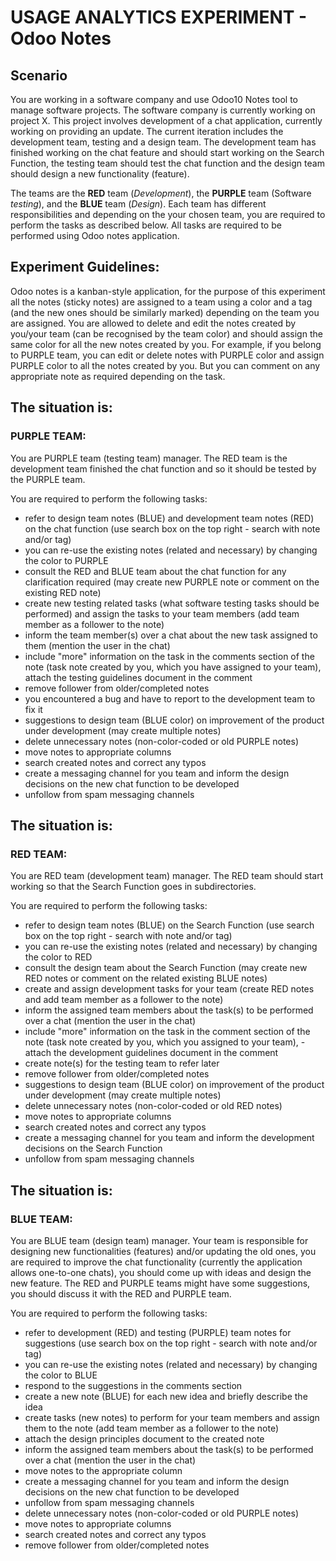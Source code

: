 ﻿# USAGE ANALYTICS EXPERIMENT - Odoo Notes

## Scenario
You are working in a software company and use Odoo10 Notes tool to manage software projects. The software company is currently working on project X. This project involves development of a chat application, currently working on providing an update. The current iteration includes the development team, testing and a design team. The development team has finished working on the chat feature and should start working on the Search Function, the testing team should test the chat function and the design team should design a new functionality (feature).

The teams are the __RED__ team (*Development*), the __PURPLE__ team (Software *testing*), and the __BLUE__ team (*Design*). Each team has different responsibilities and depending on the your chosen team, you are required to perform the tasks as described below.
All tasks are required to be performed using Odoo notes application.


## Experiment Guidelines:
Odoo notes is a kanban-style application, for the purpose of this experiment all the notes (sticky notes) are assigned to a team using a color and a tag (and the new ones should be similarly marked) depending on the team you are assigned.
You are allowed to delete and edit the notes created by you/your team (can be recognised by the team color) and should assign the same color for all the new notes created by you.
For example, if you belong to PURPLE team, you can edit or delete notes with PURPLE color and assign PURPLE color to all the notes created by you. But you can comment on any appropriate note as required depending on the task.



## The situation is:
### PURPLE TEAM:
You are PURPLE team (testing team) manager.
The RED team is the development team finished the chat function and so it should be tested by the PURPLE team.

You are required to perform the following tasks:
- refer to design team notes (BLUE) and development team notes (RED) on the chat function (use search box on the top right - search with note and/or tag)
- you can re-use the existing notes (related and necessary) by changing the color to PURPLE
- consult the RED and BLUE team about the chat function for any clarification required (may create new PURPLE note or comment on the existing RED note)
- create new testing related tasks (what software testing tasks should be performed) and assign the tasks to your team members (add team member as a follower to the note)
- inform the team member(s) over a chat about the new task assigned to them (mention the user in the chat)
- include "more" information on the task in the comments section of the note (task note created by you, which you have assigned to your team), attach the testing guidelines document in the comment
- remove follower from older/completed notes
- you encountered a bug and have to report to the development team to fix it
- suggestions to design team (BLUE color) on improvement of the product under development (may create multiple notes)
- delete unnecessary notes (non-color-coded or old PURPLE notes)
- move notes to appropriate columns
- search created notes and correct any typos
- create a messaging channel for you team and inform the design decisions on the new chat function to be developed
- unfollow from spam messaging channels



## The situation is:
### RED TEAM:
You are RED team (development team) manager.
The RED team should start working so that the Search Function goes in subdirectories.

You are required to perform the following tasks:
- refer to design team notes (BLUE) on the Search Function (use search box on the top right - search with note and/or tag)
- you can re-use the existing notes (related and necessary) by changing the color to RED
- consult the design team about the Search Function (may create new RED notes or comment on the related existing BLUE notes)
- create and assign development tasks for your team (create RED notes and add team member as a follower to the note)
- inform the assigned team members about the task(s) to be performed over a chat (mention the user in the chat)
- include "more" information on the task in the comment section of the note (task note created by you, which you assigned to your team), - attach the development guidelines document in the comment
- create note(s) for the testing team to refer later
- remove follower from older/completed notes
- suggestions to design team (BLUE color) on improvement of the product under development (may create multiple notes)
- delete unnecessary notes (non-color-coded or old RED notes)
- move notes to appropriate columns
- search created notes and correct any typos
- create a messaging channel for you team and inform the development decisions on the Search Function
- unfollow from spam messaging channels



## The situation is:
### BLUE TEAM:
You are BLUE team (design team) manager.
Your team is responsible for designing new functionalities (features) and/or updating the old ones, you are required to improve the chat functionality (currently the application allows one-to-one chats), you should come up with ideas and design the new feature. The RED and PURPLE teams might have some suggestions, you should discuss it with the RED and PURPLE team.

You are required to perform the following tasks:
- refer to development (RED) and testing (PURPLE) team notes for suggestions (use search box on the top right - search with note and/or tag)
- you can re-use the existing notes (related and necessary) by changing the color to BLUE
- respond to the suggestions in the comments section
- create a new note (BLUE) for each new idea and briefly describe the idea
- create tasks (new notes) to perform for your team members and assign them to the note (add team member as a follower to the note)
- attach the design principles document to the created note
- inform the assigned team members about the task(s) to be performed over a chat (mention the user in the chat)
- move notes to the appropriate column
- create a messaging channel for you team and inform the design decisions on the new chat function to be developed
- unfollow from spam messaging channels
- delete unnecessary notes (non-color-coded or old PURPLE notes)
- move notes to appropriate columns
- search created notes and correct any typos
- remove follower from older/completed notes

